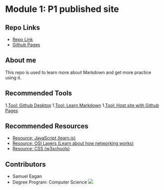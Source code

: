 # Module 1: P1 published site

## Repo Links
* [Repo Link](https://github.com/samueleagan/about-me)
* [Github Pages](https://samueleagan.github.io/about-me/)

## About me
This repo is used to learn more about Markdown and get more practice using it.

## Recommended Tools
1.[Tool: Github Desktop](https://desktop.github.com/)
1.[Tool: Learn Markdown](https://www.markdowntutorial.com/)
1.[Tool: Host site with Github Pages](https://pages.github.com/)

## Recommended Resources
* [Resource: JavaScript (learn.js)](https://www.learn-js.org/)
* [Resource: OSI Layers (Learn about how networking works)](https://www.networkworld.com/article/3239677/the-osi-model-explained-how-to-understand-and-remember-the-7-layer-network-model.html)
* [Resource: CSS (w3schools)](https://www.w3schools.com/css/)

## Contributors
- Samuel Eagan
- Degree Program: Computer Science
![](https://i.imgur.com/RptfcKc.jpg)
